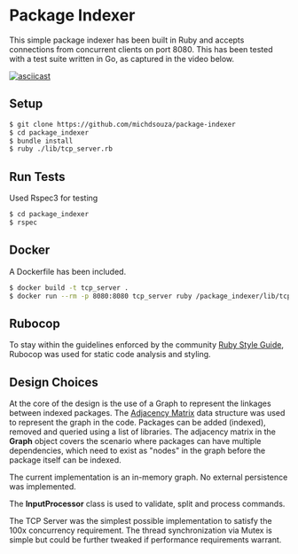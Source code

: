 # Package Indexer

This simple package indexer has been built in Ruby and accepts connections from concurrent clients on port 8080. This has been tested with a test suite written in Go, as captured in the video below.

[![asciicast](https://asciinema.org/a/4fz2shzizionrzqtciyzq7lwf.png)](https://asciinema.org/a/4fz2shzizionrzqtciyzq7lwf?autoplay=1)

## Setup

``` sh
$ git clone https://github.com/michdsouza/package-indexer
$ cd package_indexer
$ bundle install
$ ruby ./lib/tcp_server.rb
```

## Run Tests

Used Rspec3 for testing

``` sh
$ cd package_indexer
$ rspec
```

## Docker

A Dockerfile has been included. 

``` sh
$ docker build -t tcp_server .
$ docker run --rm -p 8080:8080 tcp_server ruby /package_indexer/lib/tcp_server.rb
```

## Rubocop

To stay within the guidelines enforced by the community [Ruby Style Guide](https://github.com/bbatsov/ruby-style-guide), Rubocop was used for static code analysis and styling.

## Design Choices

At the core of the design is the use of a Graph to represent the linkages between indexed packages. The [Adjacency Matrix](https://en.wikipedia.org/wiki/Adjacency_matrix) data structure was used to represent the graph in the code. Packages can be added (indexed), removed and queried using a list of libraries. The adjacency matrix in the <b>Graph</b> object covers the scenario where packages can have multiple dependencies, which need to exist as "nodes" in the graph before the package itself can be indexed. 

The current implementation is an in-memory graph. No external persistence was implemented.

The <b>InputProcessor</b> class is used to validate, split and process commands.

The TCP Server was the simplest possible implementation to satisfy the 100x concurrency requirement. The thread synchronization via Mutex is simple but could be further tweaked if performance requirements warrant.
